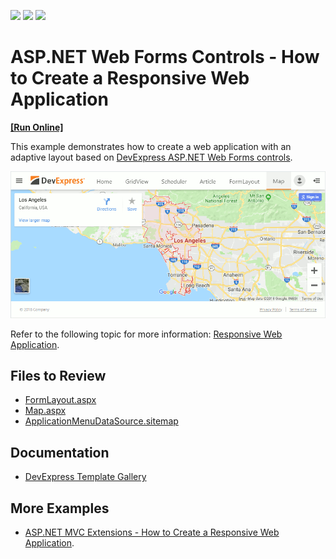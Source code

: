 <!-- default badges list -->
![](https://img.shields.io/endpoint?url=https://codecentral.devexpress.com/api/v1/VersionRange/180306543/18.2.3%2B)
[![](https://img.shields.io/badge/Open_in_DevExpress_Support_Center-FF7200?style=flat-square&logo=DevExpress&logoColor=white)](https://supportcenter.devexpress.com/ticket/details/T830438)
[![](https://img.shields.io/badge/📖_How_to_use_DevExpress_Examples-e9f6fc?style=flat-square)](https://docs.devexpress.com/GeneralInformation/403183)
<!-- default badges end -->
# ASP.NET Web Forms Controls - How to Create a Responsive Web Application
<!-- run online -->
**[[Run Online]](https://codecentral.devexpress.com/180306543/)**
<!-- run online end -->

This example demonstrates how to create a web application with an adaptive layout based on [DevExpress ASP.NET Web Forms controls](https://docs.devexpress.com/AspNet/7873/aspnet-webforms-controls).

![Create a Responsive Web Application](image.png)

Refer to the following topic for more information: [Responsive Web Application](https://docs.devexpress.com/AspNet/120713/whats-installed/visual-studio-integration/template-gallery/responsive-web-application-template).

## Files to Review

* [FormLayout.aspx](./CS/ResponsiveWebApplication/FormLayout.aspx)
* [Map.aspx](./CS/ResponsiveWebApplication/Map.aspx)
* [ApplicationMenuDataSource.sitemap](./CS/ResponsiveWebApplication/App_Data/ApplicationMenuDataSource.sitemap)

## Documentation

* [DevExpress Template Gallery ](https://docs.devexpress.com/AspNet/11613/whats-installed/visual-studio-integration/template-gallery)

## More Examples

 * [ASP.NET MVC Extensions - How to Create a Responsive Web Application](https://github.com/DevExpress-Examples/mvc-responsive-web-application).
